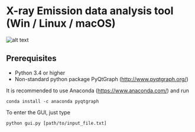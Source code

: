 # X-ray Emission data analysis tool (Win / Linux / macOS)

![alt text](https://github.com/flmiot/ixs/blob/master/doc/screenshot.PNG)

## Prerequisites
-	Python 3.4 or higher
-	Non-standard python package PyQtGraph (http://www.pyqtgraph.org/)

It is recommended to use Anaconda (https://www.anaconda.com/) and run
```
conda install -c anaconda pyqtgraph
```

To enter the GUI, just type
```
python gui.py [path/to/input_file.txt]
```
